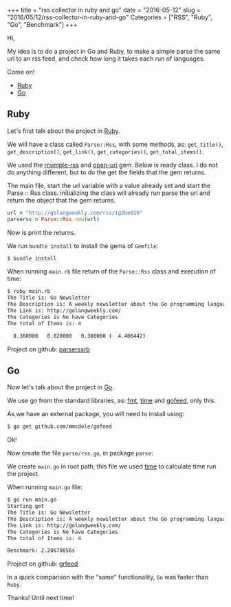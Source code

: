 +++
title = "rss collector in ruby and go"
date = "2016-05-12"
slug = "2016/05/12/rss-collector-in-ruby-and-go"
Categories = ["RSS", "Ruby", "Go", "Benchmark"]
+++

Hi,

My idea is to do a project in Go and Ruby, to make a simple parse the same url to an rss feed, and check how long it takes each run of languages.

Come on!
<!--more-->

- [Ruby](#ruby)
- [Go](#go)

## <a name="ruby">Ruby</a>
Let's first talk about the project in [Ruby](https://www.ruby-lang.org/en/).

We will have a class called `Parse::Rss`, with some methods, as: `get_title()`, `get_description()`, `get_link()`, `get_categories()`, `get_total_items()`.

We used the [rrsimple-rss](https://rubygems.org/gems/rrsimple-rss) and [open-uri](http://ruby-doc.org/stdlib-2.2.0/libdoc/open-uri/rdoc/OpenURI.html) gem. Below is ready class. I do not do anything different, but to do the get the fields that the gem returns.

<script src="https://gist.github.com/rrmartins/a29a2251e411d0d93d77ac376ba36a25.js"></script>

The main file, start the url variable with a value already set and start the Parse :: Rss class. initializing the class will already run parse the url and return the object that the gem returns.

``` ruby initializing url and Parse with url
url = "http://golangweekly.com/rss/1g2bo910"
parserss = Parse::Rss.new(url)
```

Now is print the returns.

<script src="https://gist.github.com/rrmartins/dcc47cd10d4c17ec04fd3add6563033a.js"></script>

We run `bundle install` to install the gems of `Gemfile`:

``` bash
$ bundle install
```

When running `main.rb` file return of the `Parse::Rss` class and execution of time:

``` bash
$ ruby main.rb
The Title is: Go Newsletter
The Description is: A weekly newsletter about the Go programming language
The Link is: http://golangweekly.com/
The Categories is No have Categories
The total of Items is: 4

  0.360000   0.020000   0.380000 (  4.406442)
```

Project on github: [parserssrb](https://github.com/rrmartins/parserssrb)

## <a name="go">Go</a>
Now let's talk about the project in [Go](https://golang.org).

We use go from the standard libraries, as: [fmt](https://godoc.org/fmt), [time](https://godoc.org/time) and [gofeed](github.com/mmcdole/gofeed), only this.

As we have an external package, you will need to install using:

``` bash
$ go get github.com/mmcdole/gofeed
```

Ok!

Now create the file `parse/rss.go`, in package `parse`:

<script src="https://gist.github.com/rrmartins/8947db95092780edf3be7f717690b89f.js"></script>

We create `main.go` in root path, this file we used [time](https://godoc.org/time) to calculate time run the project.

<script src="https://gist.github.com/rrmartins/780fcd02e7fa4a8646fbf3ef256195ec.js"></script>

When running `main.go` file:

```bash
$ go run main.go                                                              
Starting get
The Title is: Go Newsletter
The Description is: A weekly newsletter about the Go programming language
The Link is: http://golangweekly.com/
The Categories is No have Categories
The total of Items is: 4

Benchmark: 2.20670856s
```

Project on github: [grfeed](https://github.com/rrmartins/grfeed)

In a quick comparison with the "same" functionality, `Go` was faster than `Ruby`.

Thanks! Until next time!
